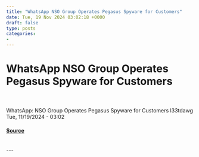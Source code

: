 ```yaml
---
title: "WhatsApp NSO Group Operates Pegasus Spyware for Customers"
date: Tue, 19 Nov 2024 03:02:18 +0000
draft: false
type: posts
categories: 
- 
---
```

# WhatsApp NSO Group Operates Pegasus Spyware for Customers

<br/>

<br/>
WhatsApp: NSO Group Operates Pegasus Spyware for Customers l33tdawg Tue, 11/19/2024 - 03:02

#### [Source](https://news.hitb.org/content/whatsapp-nso-group-operates-pegasus-spyware-customers)

<br/>
---
